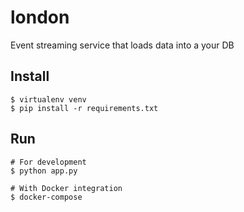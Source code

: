 # london
Event streaming service that loads data into a your DB

## Install
```
$ virtualenv venv
$ pip install -r requirements.txt
```

## Run
```
# For development
$ python app.py

# With Docker integration
$ docker-compose
```

